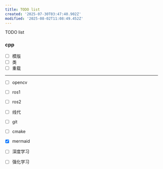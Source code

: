 ```yaml
---
title: TODO list
created: '2025-07-30T03:47:40.902Z'
modified: '2025-08-02T11:08:49.452Z'
---
```


TODO list
### cpp
- [ ] 模版
- [ ] 类
- [ ] 重载

---

- [ ] opencv

- [ ] ros1
- [ ] ros2

- [ ] 线代

- [ ] git

- [ ] cmake

- [x] mermaid

- [ ] 深度学习

- [ ] 强化学习
